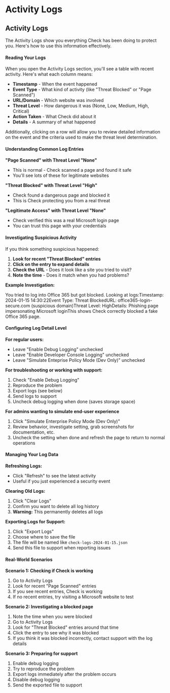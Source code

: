 # Activity Logs

## Activity Logs

The Activity Logs show you everything Check has been doing to protect you. Here's how to use this information effectively.

#### Reading Your Logs <a href="#reading-your-logs" id="reading-your-logs"></a>

When you open the Activity Logs section, you'll see a table with recent activity. Here's what each column means:

* **Timestamp** - When the event happened
* **Event Type** - What kind of activity (like "Threat Blocked" or "Page Scanned")
* **URL/Domain** - Which website was involved
* **Threat Level** - How dangerous it was (None, Low, Medium, High, Critical)
* **Action Taken** - What Check did about it
* **Details** - A summary of what happened

Additionally, clicking on a row will allow you to review detailed information on the event and the criteria used to make the threat level determination.

#### Understanding Common Log Entries <a href="#understanding-common-log-entries" id="understanding-common-log-entries"></a>

**"Page Scanned" with Threat Level "None"**

* This is normal - Check scanned a page and found it safe
* You'll see lots of these for legitimate websites

**"Threat Blocked" with Threat Level "High"**

* Check found a dangerous page and blocked it
* This is Check protecting you from a real threat

**"Legitimate Access" with Threat Level "None"**

* Check verified this was a real Microsoft login page
* You can trust this page with your credentials

#### Investigating Suspicious Activity <a href="#investigating-suspicious-activity" id="investigating-suspicious-activity"></a>

If you think something suspicious happened:

1. **Look for recent "Threat Blocked" entries**
2. **Click on the entry to expand details**
3. **Check the URL** - Does it look like a site you tried to visit?
4. **Note the time** - Does it match when you had problems?

**Example Investigation:**

You tried to log into Office 365 but got blocked. Looking at logs:​Timestamp: 2024-01-15 14:30:22Event Type: Threat BlockedURL: office365-login-secure.com (suspicious domain)Threat Level: HighDetails: Phishing page impersonating Microsoft loginThis shows Check correctly blocked a fake Office 365 page.

#### Configuring Log Detail Level <a href="#configuring-log-detail-level" id="configuring-log-detail-level"></a>

**For regular users:**

* Leave "Enable Debug Logging" unchecked
* Leave "Enable Developer Console Logging" unchecked
* Leave "Simulate Enteprise Policy Mode (Dev Only)" unchecked

**For troubleshooting or working with support:**

1. Check "Enable Debug Logging"
2. Reproduce the problem
3. Export logs (see below)
4. Send logs to support
5. Uncheck debug logging when done (saves storage space)

**For admins wanting to simulate end-user experience**

1. Click "Simulate Enterprise Policy Mode (Dev Only)"
2. Review behavior, investigate setting, grab screenshots for documentation, etc.
3. Uncheck the setting when done and refresh the page to return to normal operations

#### Managing Your Log Data <a href="#managing-your-log-data" id="managing-your-log-data"></a>

**Refreshing Logs:**

* Click "Refresh" to see the latest activity
* Useful if you just experienced a security event

**Clearing Old Logs:**

1. Click "Clear Logs"
2. Confirm you want to delete all log history
3. **Warning:** This permanently deletes all logs

**Exporting Logs for Support:**

1. Click "Export Logs"
2. Choose where to save the file
3. The file will be named like `check-logs-2024-01-15.json`
4. Send this file to support when reporting issues

#### Real-World Scenarios <a href="#real-world-scenarios" id="real-world-scenarios"></a>

**Scenario 1: Checking if Check is working**

1. Go to Activity Logs
2. Look for recent "Page Scanned" entries
3. If you see recent entries, Check is working
4. If no recent entries, try visiting a Microsoft website to test

**Scenario 2: Investigating a blocked page**

1. Note the time when you were blocked
2. Go to Activity Logs
3. Look for "Threat Blocked" entries around that time
4. Click the entry to see why it was blocked
5. If you think it was blocked incorrectly, contact support with the log details

**Scenario 3: Preparing for support**

1. Enable debug logging
2. Try to reproduce the problem
3. Export logs immediately after the problem occurs
4. Disable debug logging
5. Send the exported file to support
